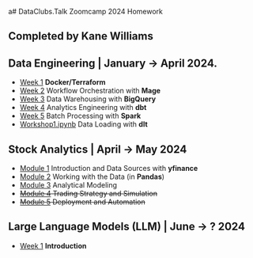 a# DataClubs.Talk Zoomcamp 2024 Homework
## Completed by Kane Williams

## Data Engineering | January -> April 2024.

- [Week 1](Data%20Engineering/Week1.md) **Docker/Terraform**
- [Week 2](Data%20Engineering/Week2.md) Workflow Orchestration with **Mage**
- [Week 3](Data%20Engineering/Week3.md) Data Warehousing with **BigQuery**
- [Week 4](Data%20Engineering/Week4.md) Analytics Engineering with **dbt**
- [Week 5](Data%20Engineering/Week5.md) Batch Processing with **Spark**
- [Workshop1.ipynb](Data%20Engineering/Workshop1.ipynb) Data Loading with **dlt**

## Stock Analytics | April -> May 2024

- [Module 1](Stock%20Market%20Analytics/Module01_HW.ipynb) Introduction and Data Sources with **yfinance**
- [Module 2](Stock%20Market%20Analytics/Module02_HW.ipynb) Working with the Data (in **Pandas**)
- [Module 3](Stock%20Market%20Analytics/Module03_HW.ipynb) Analytical Modeling
- ~~[Module 4](Stock%20Market%20Analytics/Module04_HW.ipynb) Trading Strategy and Simulation~~
- ~~[Module 5](Stock%20Market%20Analytics/Module05_HW.ipynb) Deployment and Automation~~

## Large Language Models (LLM) | June -> ? 2024

- [Week 1](LLM/rag-intro.ipynb) **Introduction**